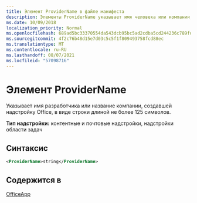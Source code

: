 ```yaml
---
title: Элемент ProviderName в файле манифеста
description: Элементы ProviderName указывает имя человека или компании, которая разработала Office надстройку.
ms.date: 10/09/2018
localization_priority: Normal
ms.openlocfilehash: 689ad5bc33370554da543dcb95bc5ad2cdba5cd244236c789fd778d4f161adb2
ms.sourcegitcommit: 4f2c76b48d15e7d03c5c5f1f809493758fcd88ec
ms.translationtype: MT
ms.contentlocale: ru-RU
ms.lasthandoff: 08/07/2021
ms.locfileid: "57098716"
---
```

# <a name="providername-element"></a>Элемент ProviderName

Указывает имя разработчика или название компании, создавшей надстройку Office, в виде строки длиной не более 125 символов.

**Тип надстройки:** контентные и почтовые надстройки, надстройки области задач

## <a name="syntax"></a>Синтаксис

```XML
<ProviderName>string</ProviderName>
```

## <a name="contained-in"></a>Содержится в

[OfficeApp](officeapp.md)


